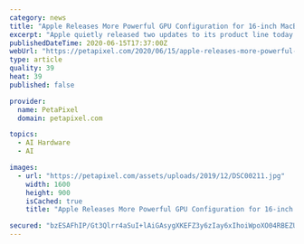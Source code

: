 ```yaml
---
category: news
title: "Apple Releases More Powerful GPU Configuration for 16-inch MacBook Pro"
excerpt: "Apple quietly released two updates to its product line today. First and foremost, they've added a more powerful GPU option to the high-end 16-inch MacBook"
publishedDateTime: 2020-06-15T17:37:00Z
webUrl: "https://petapixel.com/2020/06/15/apple-releases-more-powerful-gpu-configuration-for-16-inch-macbook-pro/"
type: article
quality: 39
heat: 39
published: false

provider:
  name: PetaPixel
  domain: petapixel.com

topics:
  - AI Hardware
  - AI

images:
  - url: "https://petapixel.com/assets/uploads/2019/12/DSC00211.jpg"
    width: 1600
    height: 900
    isCached: true
    title: "Apple Releases More Powerful GPU Configuration for 16-inch MacBook Pro"

secured: "bzESAFhIP/Gt3Qlrr4aSuI+lAiGAsygXKEFZ3y6zIay6xIhoiWpoXO04RBEZUCc5H7/U36jdjeqSHshh2jly1xqMTyO0EaVbzTOrFancN6LnuCl2IzCGYUtRfSjvrRx7aOKMN5531NPN9Ck7db27UpRAcGyB4ArY+mdaJB/DYOk6n/tCHZhuX0BSJNoL5zn2aPDguuzYZtqdURJzt+wmU3KYSEdr1GvI1o5av4LbqtMNA4TVBQCQeoWQ+WuIILP6EC2DccPbRkuLdBbR4YmBkfe1IuRGQHyNLHbusTambqDO+HomZJEXUUHikLErFob7Y0l+XDOq3GhZdFeRzKC32A==;rG/7DAnBH8o5vDEReK58jg=="
---
```



